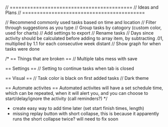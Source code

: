 // ==========================================
// Ideas and Plans
// ==========================================

// Recommend commonly used tasks based on time and location
// Filter through suggestions as you type
// Group tasks by catogory (custom color, used for charts)
// Add settings to export
// Rename tasks
// Days since activity should be calculated before adding to array item, by subtracting .01, multiplied by 1.1 for each consecutive week distant
// Show graph for when tasks were done

/*
== Things that are broken ==
// Multiple tabs mess with save

== Settings ==
// Setting to continue tasks when tab is closed

== Visual ==
// Task color is black on first added tasks
// Dark theme

== Automate activites ==
Automated activites will have a set schedule time, which can be repeated, when it will alert you, and you can choose to start/delay/ignore the activity (call reminders?)
*/


- create easy way to add time later (set start finish times, length)
- missing replay button with short collapse, this is because it apparently runs the short collapse twice? will need to fix soon